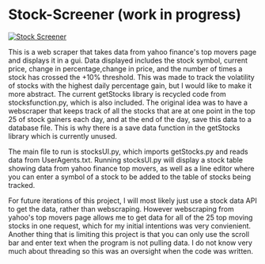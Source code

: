 # Stock-Screener (work in progress) 


[![Stock Screener](https://yt-embed.herokuapp.com/embed?v=HH-t3XpCbWs)](https://www.youtube.com/watch?v=HH-t3XpCbWs "Stock Screener")

This is a web scraper that takes data from yahoo finance's top movers page and displays it in a gui.
Data displayed includes the stock symbol, current price, change in percentage,change in price, and the number of times a stock has crossed the +10% threshold.
This was made to track the volatility of stocks with the highest daily percentage gain, but I would like to make it more abstract.
The current getStocks library is recycled code from stocksfunction.py, which is also included. The original idea was to have a webscraper that keeps track of all the stocks that are at one point in the top 25 of stock gainers each day, and at the end of the day, save this data to a database file. This is why there is a save data function in the getStocks library which is currently unused. 

The main file to run is stocksUI.py, which imports getStocks.py and reads data from UserAgents.txt. 
Running stocksUI.py will display a stock table showing data from yahoo finance top movers, as well as a line editor where you can enter a symbol of a stock
to be added to the table of stocks being tracked.

For future iterations of this project, I will most likely just use a stock data API to get the data, rather than webscraping.
However webscraping from yahoo's top movers page allows me to get data for all of the 25 top moving stocks in one request, which 
for my initial intentions was very convienient. Another thing that is limiting this project is that you can only use the scroll bar and enter text
when the program is not pulling data. I do not know very much about threading so this was an oversight when the code was written.
